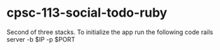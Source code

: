 # cpsc-113-social-todo-ruby
Second of three stacks.
To initialize the app run the following code
    rails server -b $IP -p $PORT
  
